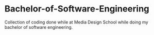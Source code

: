 # Bachelor-of-Software-Engineering
Collection of coding done while at Media Design School while doing my bachelor of software engineering.
